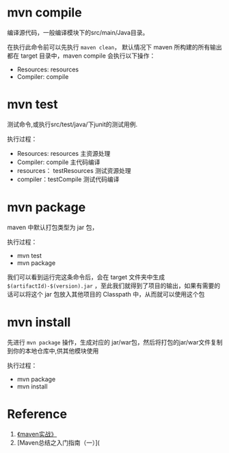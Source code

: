 # mvn compile

编译源代码，一般编译模块下的src/main/Java目录。

在执行此命令前可以先执行 `maven clean`， 默认情况下 maven 所构建的所有输出都在 target 目录中，maven compile 会执行以下操作：

- Resources: resources
- Compiler: compile



# mvn test

测试命令,或执行src/test/java/下junit的测试用例.

执行过程：

- Resources: resources 主资源处理
- Compiler: compile 主代码编译
- resources： testResources 测试资源处理
- compiler：testCompile 测试代码编译



# mvn package

maven 中默认打包类型为 jar 包，

执行过程：

- mvn test
- mvn package

我们可以看到运行完这条命令后，会在 target 文件夹中生成 `$(artifactId)-$(version).jar` ，至此我们就得到了项目的输出，如果有需要的话可以将这个 jar 包放入其他项目的 Classpath 中，从而就可以使用这个包

# mvn install

先进行 `mvn package` 操作，生成对应的 jar/war包，然后将打包的jar/war文件复制到你的本地仓库中,供其他模块使用

执行过程：

- mvn package
- mvn install



# Reference

1. [《maven实战》](https://book.douban.com/subject/5345682/)
2. [Maven总结之入门指南（一）](


